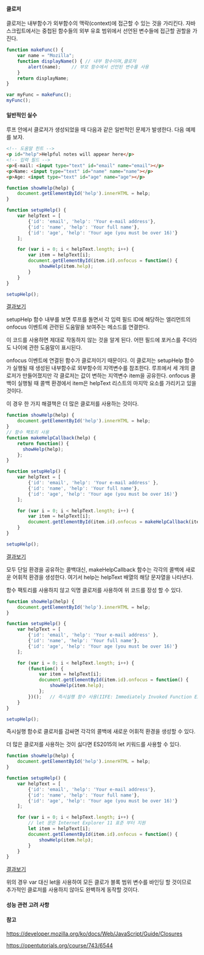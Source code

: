 #### 클로저

클로저는 내부함수가 외부함수의 맥락(context)에 접근할 수 있는 것을 가리킨다.
자바스크립트에서는 중첩된 함수들의 외부 유효 범위에서 선언된 변수들에 접근할 권할을 가진다.

```javascript
function makeFunc() {
    var name = "Mozilla";	
    function displayName() { // 내부 함수이며,클로저
        alert(name);	// 부모 함수에서 선언된 변수를 사용
    }
    return displayName;
}

var myFunc = makeFunc();
myFunc();
```



#### 일반적인 실수

루프 안에서 클로저가 생성되었을 때 다음과 같은 일반적인 문제가 발생한다. 다음 예제를 보자.

```html
<!-- 도움말 힌트 -->
<p id="help">Helpful notes will appear here</p>
<!-- 입력 필드 -->
<p>E-mail: <input type="text" id="email" name="email"></p>
<p>Name: <input type="text" id="name" name="name"></p>
<p>Age: <input type="text" id="age" name="age"></p>
```

```javascript
function showHelp(help) {
    document.getElementById('help').innerHTML = help;
}

function setupHelp() {
    var helpText = [
        {'id': 'email', 'help': 'Your e-mail address'},
        {'id': 'name', 'help': 'Your full name'},
        {'id': 'age', 'help': 'Your age (you must be over 16)'}
    ];

    for (var i = 0; i < helpText.length; i++) {
        var item = helpText[i];
        document.getElementById(item.id).onfocus = function() {
            showHelp(item.help);
        }
    }
}

setupHelp();
```

[결과보기](https://jy836979.github.io/Tutorials/src/main/webapp/javascript/closures/closures-general-miss.html)

setupHelp 함수 내부를 보면 루프를 돌면서 각 입력 필드 ID에 해당하는 엘리먼트의 onfocus 이벤트에 관련된 도움말을 보여주는 메소드를 연결한다. 

이 코드를 사용하면 제대로 작동하지 않는 것을 알게 된다. 어떤 필드에 포커스를 주더라도 나이에 관한 도움말이 표시된다.

onfocus 이벤트에 연결된 함수가 클로저이기 때문이다. 이 클로저는 setupHelp 함수가 실행될 때 생성된 내부함수로 외부함수의 지역변수를 참조한다. 
루프에서 세 개의 클로저가 만들어졌지만 각 클로저는 값이 변하는 지역변수 item을 공유한다. 
onfocus 콜백이 실행될 때  콜백 환경에서 item은 helpText 리스트의 마지막 요소를 가리키고 있을 것이다.

이 경우 한 가지 해결책은 더 많은 클로저를 사용하는 것이다.

```javascript
function showHelp(help) {
    document.getElementById('help').innerHTML = help;
}
// 함수 팩토리 사용
function makeHelpCallback(help) {
    return function() {
      showHelp(help);
    };
}

function setupHelp() {
    var helpText = [
        {'id': 'email', 'help': 'Your e-mail address' },
        {'id': 'name', 'help': 'Your full name'},
        {'id': 'age', 'help': 'Your age (you must be over 16)'}
    ];

    for (var i = 0; i < helpText.length; i++) {
        var item = helpText[i];
        document.getElementById(item.id).onfocus = makeHelpCallback(item.help);
    }
}

setupHelp();
```

[결과보기](https://jy836979.github.io/Tutorials/src/main/webapp/javascript/closures/closures-general-miss-solution-1.html)

모두 단일 환경을 공유하는 콜백대신, makeHelpCallback 함수는 각각의 콜백에 새로운 어휘적 환경을 생성한다. 
여기서 help는 helpText 배열의 해당 문자열을 나타낸다.

함수 팩토리를 사용하지 않고 익명 클로저를 사용하여 위 코드를 장성 할 수 있다.

```javascript
function showHelp(help) {
    document.getElementById('help').innerHTML = help;
}

function setupHelp() {
    var helpText = [
        {'id': 'email', 'help': 'Your e-mail address' },
        {'id': 'name', 'help': 'Your full name'},
        {'id': 'age', 'help': 'Your age (you must be over 16)'}
    ];

    for (var i = 0; i < helpText.length; i++) {
        (function() {
            var item = helpText[i];
            document.getElementById(item.id).onfocus = function() {
				showHelp(item.help);
            };
        })();	// 즉시실행 함수 사용(IIFE: Immediately Invoked Function Expresion)
    }
}

setupHelp();
```

즉시실행 함수로 클로저를 감싸면 각각의 콜백에 새로운 어휘적 환경을 생성할 수 있다.

더 많은 클로저를 사용하는 것이 싫다면 ES2015의 let 키워드를 사용할 수 있다.

```javascript
function showHelp(help) {
    document.getElementById('help').innerHTML = help;
}

function setupHelp() {
    var helpText = [
        {'id': 'email', 'help': 'Your e-mail address'},
        {'id': 'name', 'help': 'Your full name'},
        {'id': 'age', 'help': 'Your age (you must be over 16)'}
    ];

    for (var i = 0; i < helpText.length; i++) {
        // let 문은 Internet Explorer 11 표준 부터 지원
        let item = helpText[i];
        document.getElementById(item.id).onfocus = function() {
            showHelp(item.help);
        }
    }
}
```

[결과보기](https://jy836979.github.io/Tutorials/src/main/webapp/javascript/closures/closures-general-miss-solution-2.html)

위의 경우 var 대신 let을 사용하여 모든 클로가 블록 범위 변수를 바인딩 할 것이므로 추가적인 클로저를 사용하지 않아도 완벽하게 동작할 것이다.



#### 성능 관련 고려 사항





#### 참고

https://developer.mozilla.org/ko/docs/Web/JavaScript/Guide/Closures

https://opentutorials.org/course/743/6544





